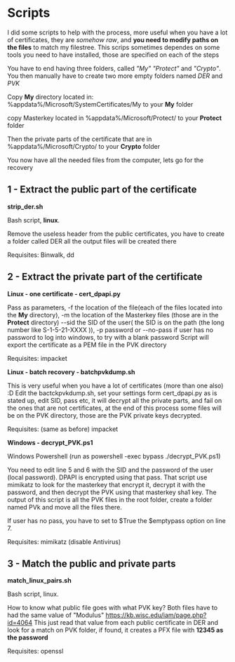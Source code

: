 # Scripts

I did some scripts to help with the process, more useful when you have a lot of certificates, 
they are *somehow raw*, and **you need to modify paths on the files** to match my filestree.
This scrips sometimes dependes on some tools you need to have installed, those are specified on each of the steps


You have to end having three folders, called *"My" "Protect"* and *"Crypto"*. You then manually have to create two more empty folders named *DER* and *PVK*

Copy **My** directory located in:
%appdata%/Microsoft/SystemCertificates/My
to your **My** folder

copy Masterkey located in
%appdata%/Microsoft/Protect/
to your **Protect** folder

Then the private parts of the certificate that are in
%appdata%/Microsoft/Crypto/
to your **Crypto** folder

You now have all the needed files from the computer, lets go for the recovery

## 1 - Extract the public part of the certificate
  **strip_der.sh**

Bash script, **linux**.

Remove the useless header from the public certificates, you have to create a folder called
DER all the output files will be created there

Requisites: Binwalk, dd

## 2 - Extract the private part of the certificate

  **Linux - one certificate - cert_dpapi.py**
  
Pass as parameters, -f the location of the file(each of the files located into the **My** directory), -m the location of the Masterkey files (those are in the **Protect** directory) --sid the SID of the user( the SID is on the path (the long number like S-1-5-21-XXXX )), -p password or --no-pass if user has no password to log into windows, to try with a blank password
Script will export the certificate as a PEM file in the PVK directory

Requisites: impacket

  **Linux - batch recovery - batchpvkdump.sh**
  
  This is very useful when you have a lot of certificates (more than one also) :D
  Edit the bactckpvkdump.sh, set your settings form cert_dpapi.py as is stated up, edit SID, pass etc, it will decrypt all the private parts, and fail 
  on the ones that are not certificates, at the end of this process some files will be on the PVK directory, those are the PVK private keys decrypted.
  
  Requisites: (same as before) impacket
  
  **Windows - decrypt_PVK.ps1**

Windows Powershell (run as powershell -exec bypass ./decrypt_PVK.ps1)

You need to edit line 5 and 6 with the SID and the password 
of the user (local password). DPAPI is encrypted using that pass.
That script use mimikatz to look for the masterkey that encrypt it, decrypt it with the password,
and then decrypt the PVK using that masterkey sha1 key.
The output of this script is all the PVK files in the root folder, create a folder named PVk and move all the files there.

If user has no pass, you have to set to $True the $emptypass option on line 7.

Requisites: mimikatz (disable Antivirus)

## 3 - Match the public and private parts
  **match_linux_pairs.sh**

Bash script, linux.

How to know what public file goes with what PVK key? Both files have to had the same value
of "Modulus"
https://kb.wisc.edu/iam/page.php?id=4064
This just read that value from each public certificate in DER and look for a match on PVK folder, if found,
it creates a PFX file with **12345 as the password**

Requisites: openssl
